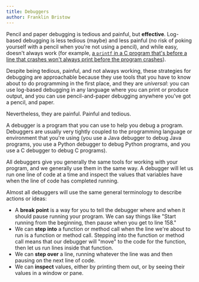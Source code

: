 ```yaml
---
title: Debuggers
author: Franklin Bristow
---
```


Pencil and paper debugging is tedious and painful, but **effective**. Log-based
debugging is less tedious (maybe) and less painful (no risk of poking yourself
with a pencil when you're not using a pencil), and while easy, doesn't always
work (for example, [a `printf` in a C program that's before a line that crashes
won't always print before the program crashes]). 

[a `printf` in a C program that's before a line that crashes won't always print before the program crashes]:
https://stackoverflow.com/questions/1716296/why-does-printf-not-flush-after-the-call-unless-a-newline-is-in-the-format-strin

Despite being tedious, painful, and not always working, these strategies for
debugging are approachable because they use tools that you have to know about to
do programming in the first place, and they are *universal*: you can use
log-based debugging in any language where you can print or produce output, and
you can use pencil-and-paper debugging anywhere you've got a pencil, and paper.

Nevertheless, they are painful. Painful and tedious.

A debugger is a program that you can use to help you debug a program. Debuggers
are usually very tightly coupled to the programming language or environment that
you're using (you use a Java debugger to debug Java programs, you use a Python
debugger to debug Python programs, and you use a C debugger to debug C
programs).

All debuggers give you generally the same tools for working with your program,
and we generally use them in the same way. A debugger will let us run one line
of code at a time and inspect the values that variables have when the line of
code has completed running.

Almost all debuggers will use the same general terminology to describe actions
or ideas:

* A **break point** is a way for you to tell the debugger where and when it
  should pause running your program. We can say things like "Start running from
  the beginning, then pause when you get to line 158."
* We can **step into** a function or method call when the line we're about to
  run is a function or method call. Stepping into the function or method call
  means that our debugger will "move" to the code for the function, then let us
  run lines inside that function.
* We can **step over** a line, running whatever the line was and then pausing on
  the next line of code.
* We can **inspect** values, either by printing them out, or by seeing their
  values in a window or pane.
